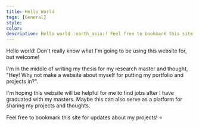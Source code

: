 ```yaml
---
title: Hello World
tags: [General]
style: 
color: 
description: Hello world :earth_asia:! Feel free to bookmark this site for updates about my projects!
---
```


Hello world! Don't really know what I'm going to be using this website for, but welcome!

I'm in the middle of writing my thesis for my research master and thought, "Hey! Why not make a website about myself for putting my portfolio and projects in?".

I'm hoping this website will be helpful for me to find jobs after I have graduated with my masters. Maybe this can also serve as a platform for sharing my projects and thoughts.

Feel free to bookmark this site for updates about my projects! :star:
